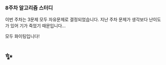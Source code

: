 ### 8주차 알고리즘 스터디

이번 주차는 3문제 모두 자유문제로 결정되었습니다.
지난 주차 문제가 생각보다 난이도가 있어 기가 죽었기 때문입니다...

모두 화이팅입니다!
# ✨
